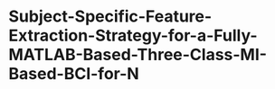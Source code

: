 # Subject-Specific-Feature-Extraction-Strategy-for-a-Fully-MATLAB-Based-Three-Class-MI-Based-BCI-for-N